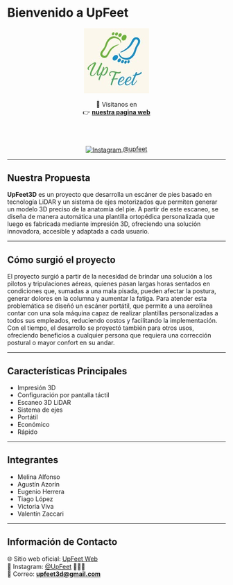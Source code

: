 # Bienvenido a UpFeet

<p align="center">
  <img src="Documentacion/Logos/Logo.jpg" alt="UpFeet Logo" width="150"/>
</p>

<div align="center">

🔗 Visitanos en  
👉 <a href="vzaccari33.wixsite.com/upfeet" target="_blank" rel="noopener noreferrer"><strong>nuestra pagina web</strong></a>

<br><br>

<a href="https://www.instagram.com/upfeet.3d/" target="_blank" rel="noopener noreferrer">
  <img src="https://cdn-icons-png.flaticon.com/512/174/174855.png" width="20" alt="Instagram" style="vertical-align: middle;">
  @upfeet
</a>

</div>

---

## Nuestra Propuesta

**UpFeet3D** es un proyecto que desarrolla un escáner de pies basado en tecnología LiDAR y un sistema de ejes motorizados que permiten generar un modelo 3D preciso de la anatomía del pie. A partir de este escaneo, se diseña de manera automática una plantilla ortopédica personalizada que luego es fabricada mediante impresión 3D, ofreciendo una solución innovadora, accesible y adaptada a cada usuario.

---

## Cómo surgió el proyecto

El proyecto surgió a partir de la necesidad de brindar una solución a los pilotos y tripulaciones aéreas, quienes pasan largas horas sentados en condiciones que, sumadas a una mala pisada, pueden afectar la postura, generar dolores en la columna y aumentar la fatiga. Para atender esta problemática se diseñó un escáner portátil, que permite a una aerolínea contar con una sola máquina capaz de realizar plantillas personalizadas a todos sus empleados, reduciendo costos y facilitando la implementación. Con el tiempo, el desarrollo se proyectó también para otros usos, ofreciendo beneficios a cualquier persona que requiera una corrección postural o mayor confort en su andar.

---

## Características Principales

- Impresión 3D  
- Configuración por pantalla táctil  
- Escaneo 3D LiDAR  
- Sistema de ejes  
- Portátil  
- Económico  
- Rápido  

---

## Integrantes

- Melina Alfonso  
- Agustín Azorín  
- Eugenio Herrera  
- Tiago López  
- Victoria Viva  
- Valentín Zaccari  

---


## Información de Contacto

🌐 Sitio web oficial: [UpFeet Web](vzaccari33.wixsite.com/upfeet)  
📸 Instagram: [@UpFeet](https://www.instagram.com/upfeet.3d/) 📱🙌🎉  
📧 Correo: **upfeet3d@gmail.com**
